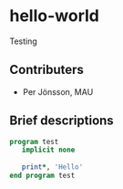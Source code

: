 # hello-world
Testing

## Contributers
- Per Jönsson, MAU
## Brief descriptions

```fortran
program test
   implicit none
   
   print*, 'Hello'
end program test
```
